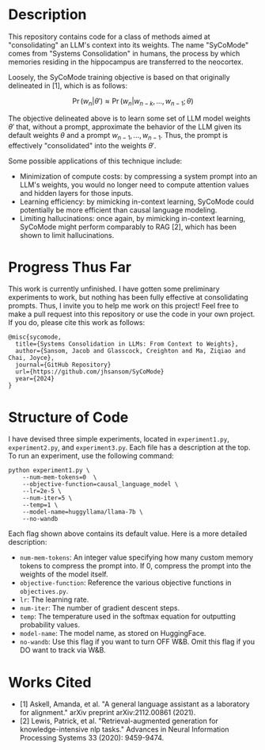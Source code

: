 # Description

This repository contains code for a class of methods aimed at "consolidating" an LLM's context into its weights. The name "SyCoMode" comes from "Systems Consolidation" in humans, the process by which memories residing in the hippocampus are transferred to the neocortex.

Loosely, the SyCoMode training objective is based on that originally delineated in [1], which is as follows:

$$ \Pr (w_n | \theta') \approx \Pr (w_n | w_{n-k}, ..., w_{n-1}; \theta)  $$

The objective delineated above is to learn some set of LLM model weights $\theta'$ that, without a prompt, approximate the behavior of the LLM given its default weights $\theta$ and a prompt $w_{n-1}, ..., w_{n-1}$. Thus, the prompt is effectively "consolidated" into the weights $\theta'$.

Some possible applications of this technique include:
- Minimization of compute costs: by compressing a system prompt into an LLM's weights, you would no longer need to compute attention values and hidden layers for those inputs.
- Learning efficiency: by mimicking in-context learning, SyCoMode could potentially be more efficient than causal language modeling.
- Limiting hallucinations: once again, by mimicking in-context learning, SyCoMode might perform comparably to RAG [2], which has been shown to limit hallucinations.


# Progress Thus Far
This work is currently unfinished. I have gotten some preliminary experiments to work, but nothing has been fully effective at consolidating prompts. Thus, I invite you to help me work on this project! Feel free to make a pull request into this repository or use the code in your own project. If you do, please cite this work as follows:

```
@misc{sycomode,
  title={Systems Consolidation in LLMs: From Context to Weights},
  author={Sansom, Jacob and Glasscock, Creighton and Ma, Ziqiao and Chai, Joyce},
  journal={GitHub Repository}
  url={https://github.com/jhsansom/SyCoMode}
  year={2024}
}
```

# Structure of Code
I have devised three simple experiments, located in `experiment1.py`, `experiment2.py`, and `experiment3.py`. Each file has a description at the top. To run an experiment, use the following command:

```
python experiment1.py \
    --num-mem-tokens=0  \
    --objective-function=causal_language_model \
    --lr=2e-5 \
    --num-iter=5 \
    --temp=1 \
    --model-name=huggyllama/llama-7b \
    --no-wandb
```

Each flag shown above contains its default value. Here is a more detailed description:
- `num-mem-tokens`: An integer value specifying how many custom memory tokens to compress the prompt into. If 0, compress the prompt into the weights of the model itself.
- `objective-function`: Reference the various objective functions in `objectives.py`.
- `lr`: The learning rate.
- `num-iter`: The number of gradient descent steps.
- `temp`: The temperature used in the softmax equation for outputting probability values.
- `model-name`: The model name, as stored on HuggingFace.
- `no-wandb`: Use this flag if you want to turn OFF W&B. Omit this flag if you DO want to track via W&B.


# Works Cited
- [1] Askell, Amanda, et al. "A general language assistant as a laboratory for alignment." arXiv preprint arXiv:2112.00861 (2021).
- [2] Lewis, Patrick, et al. "Retrieval-augmented generation for knowledge-intensive nlp tasks." Advances in Neural Information Processing Systems 33 (2020): 9459-9474.